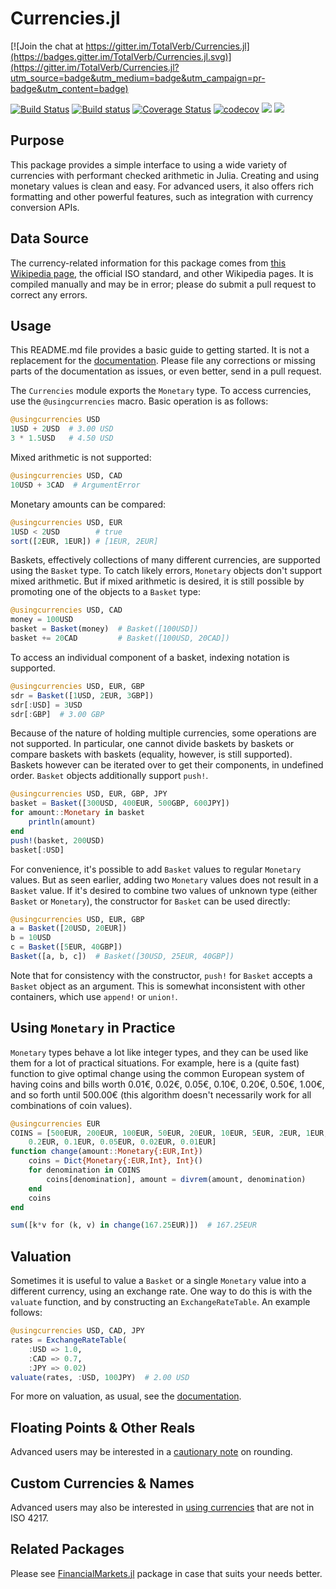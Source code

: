 # Currencies.jl

[![Join the chat at https://gitter.im/TotalVerb/Currencies.jl](https://badges.gitter.im/TotalVerb/Currencies.jl.svg)](https://gitter.im/TotalVerb/Currencies.jl?utm_source=badge&utm_medium=badge&utm_campaign=pr-badge&utm_content=badge)

[![Build Status](https://travis-ci.org/TotalVerb/Currencies.jl.svg?branch=master)](https://travis-ci.org/TotalVerb/Currencies.jl)
[![Build status](https://ci.appveyor.com/api/projects/status/ofn6irk62gfe5v0o?svg=true)](https://ci.appveyor.com/project/TotalVerb/currencies-jl)
[![Coverage Status](https://coveralls.io/repos/TotalVerb/Currencies.jl/badge.svg?branch=master&service=github)](https://coveralls.io/github/TotalVerb/Currencies.jl?branch=master)
[![codecov](https://codecov.io/gh/TotalVerb/Currencies.jl/branch/master/graph/badge.svg)](https://codecov.io/gh/TotalVerb/Currencies.jl)
[![](https://img.shields.io/badge/docs-stable-blue.svg)](https://totalverb.github.io/Currencies.jl/stable)
[![](https://img.shields.io/badge/docs-latest-blue.svg)](https://totalverb.github.io/Currencies.jl/latest)

## Purpose
This package provides a simple interface to using a wide variety of currencies with performant checked arithmetic in Julia. Creating and using monetary values is clean and easy. For advanced users, it also offers rich formatting and other powerful features, such as integration with currency conversion APIs.

## Data Source
The currency-related information for this package comes from [this Wikipedia page](https://en.wikipedia.org/wiki/ISO_4217#cite_note-divby5-9), the official ISO standard, and other Wikipedia pages. It is compiled manually and may be in error; please do submit a pull request to correct any errors.

## Usage
This README.md file provides a basic guide to getting started. It is not a replacement for the [documentation](https://totalverb.github.io/Currencies.jl/stable). Please file any corrections or missing parts of the documentation as issues, or even better, send in a pull request.

The `Currencies` module exports the `Monetary` type. To access currencies, use the `@usingcurrencies` macro. Basic operation is as follows:

```julia
@usingcurrencies USD
1USD + 2USD  # 3.00 USD
3 * 1.5USD   # 4.50 USD
```

Mixed arithmetic is not supported:

```julia
@usingcurrencies USD, CAD
10USD + 3CAD  # ArgumentError
```

Monetary amounts can be compared:

```julia
@usingcurrencies USD, EUR
1USD < 2USD        # true
sort([2EUR, 1EUR]) # [1EUR, 2EUR]
```

Baskets, effectively collections of many different currencies, are supported using the `Basket` type. To catch likely errors, `Monetary` objects don't support mixed arithmetic. But if mixed arithmetic is desired, it is still possible by promoting one of the objects to a `Basket` type:

```julia
@usingcurrencies USD, CAD
money = 100USD
basket = Basket(money)  # Basket([100USD])
basket += 20CAD         # Basket([100USD, 20CAD])
```

To access an individual component of a basket, indexing notation is supported.

```julia
@usingcurrencies USD, EUR, GBP
sdr = Basket([1USD, 2EUR, 3GBP])
sdr[:USD] = 3USD
sdr[:GBP]  # 3.00 GBP
```

Because of the nature of holding multiple currencies, some operations are not supported. In particular, one cannot divide baskets by baskets or compare baskets with baskets (equality, however, is still supported). Baskets however can be iterated over to get their components, in undefined order. `Basket` objects additionally support `push!`.

```julia
@usingcurrencies USD, EUR, GBP, JPY
basket = Basket([300USD, 400EUR, 500GBP, 600JPY])
for amount::Monetary in basket
    println(amount)
end
push!(basket, 200USD)
basket[:USD]
```

For convenience, it's possible to add `Basket` values to regular `Monetary` values. But as seen earlier, adding two `Monetary` values does not result in a `Basket` value. If it's desired to combine two values of unknown type (either `Basket` or `Monetary`), the constructor for `Basket` can be used directly:

```julia
@usingcurrencies USD, EUR, GBP
a = Basket([20USD, 20EUR])
b = 10USD
c = Basket([5EUR, 40GBP])
Basket([a, b, c])  # Basket([30USD, 25EUR, 40GBP])
```

Note that for consistency with the constructor, `push!` for `Basket` accepts a `Basket` object as an argument. This is somewhat inconsistent with other containers, which use `append!` or `union!`.

## Using `Monetary` in Practice
`Monetary` types behave a lot like integer types, and they can be used like them for a lot of practical situations. For example, here is a (quite fast) function to give optimal change using the common European system of having coins and bills worth 0.01€, 0.02€, 0.05€, 0.10€, 0.20€, 0.50€, 1.00€, and so forth until 500.00€ (this algorithm doesn't necessarily work for all combinations of coin values).

```julia
@usingcurrencies EUR
COINS = [500EUR, 200EUR, 100EUR, 50EUR, 20EUR, 10EUR, 5EUR, 2EUR, 1EUR, 0.5EUR,
    0.2EUR, 0.1EUR, 0.05EUR, 0.02EUR, 0.01EUR]
function change(amount::Monetary{:EUR,Int})
    coins = Dict{Monetary{:EUR,Int}, Int}()
    for denomination in COINS
        coins[denomination], amount = divrem(amount, denomination)
    end
    coins
end

sum([k*v for (k, v) in change(167.25EUR)])  # 167.25EUR
```

## Valuation
Sometimes it is useful to value a `Basket` or a single `Monetary` value into a different currency, using an exchange rate. One way to do this is with the `valuate` function, and by constructing an `ExchangeRateTable`. An example follows:

```julia
@usingcurrencies USD, CAD, JPY
rates = ExchangeRateTable(
    :USD => 1.0,
    :CAD => 0.7,
    :JPY => 0.02)
valuate(rates, :USD, 100JPY)  # 2.00 USD
```

For more on valuation, as usual, see the [documentation](https://totalverb.github.io/Currencies.jl/stable/valuation).

## Floating Points & Other Reals
Advanced users may be interested in a [cautionary note](https://totalverb.github.io/Currencies.jl/stable/rounding) on rounding.

## Custom Currencies & Names
Advanced users may also be interested in [using currencies](https://totalverb.github.io/Currencies.jl/stable/custom) that are not in ISO 4217.

## Related Packages
Please see [FinancialMarkets.jl](https://github.com/imanuelcostigan/FinancialMarkets.jl) package in case that suits your needs better.

